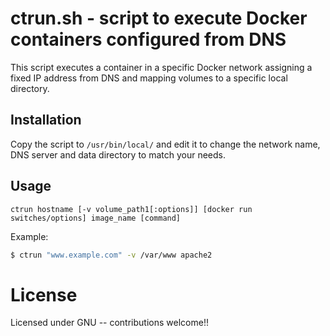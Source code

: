 # ctrun.sh - script to execute Docker containers configured from DNS

This script executes a container in a specific Docker network assigning a fixed IP address from DNS and mapping volumes to a specific local directory.

## Installation

Copy the script to `/usr/bin/local/` and edit it to change the network name, DNS server and data directory to match your needs.

## Usage

```
ctrun hostname [-v volume_path1[:options]] [docker run switches/options] image_name [command]
```

Example:

```bash
$ ctrun "www.example.com" -v /var/www apache2
```


# License

Licensed under GNU -- contributions welcome!!